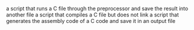 a script that runs a C file through the preprocessor and save the result into another file
a script that compiles a C file but does not link
a script that generates the assembly code of a C code and save it in an output file
